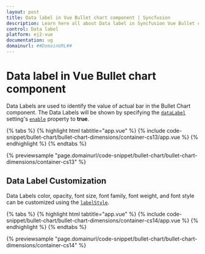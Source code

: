 ```yaml
---
layout: post
title: Data label in Vue Bullet chart component | Syncfusion
description: Learn here all about Data label in Syncfusion Vue Bullet chart component of Syncfusion Essential JS 2 and more.
control: Data label 
platform: ej2-vue
documentation: ug
domainurl: ##DomainURL##
---
```


# Data label in Vue Bullet chart component

Data Labels are used to identify the value of actual bar in the Bullet Chart component. The Data Labels will be shown by specifying the [`dataLabel`](https://ej2.syncfusion.com/vue/documentation/api/bullet-chart/#datalabel) setting's [`enable`](https://ej2.syncfusion.com/vue/documentation/api/bullet-chart/bulletDataLabelModel/#enable) property to **true**.

{% tabs %}
{% highlight html tabtitle="app.vue" %}
{% include code-snippet/bullet-chart/bullet-chart-dimensions/container-cs13/app.vue %}
{% endhighlight %}
{% endtabs %}
        
{% previewsample "page.domainurl/code-snippet/bullet-chart/bullet-chart-dimensions/container-cs13" %}

## Data Label Customization

Data Labels color, opacity, font size, font family, font weight, and font style can be customized using the [`labelStyle`](https://ej2.syncfusion.com/vue/documentation/api/bullet-chart/bulletDataLabelModel/#labelstyle).

{% tabs %}
{% highlight html tabtitle="app.vue" %}
{% include code-snippet/bullet-chart/bullet-chart-dimensions/container-cs14/app.vue %}
{% endhighlight %}
{% endtabs %}
        
{% previewsample "page.domainurl/code-snippet/bullet-chart/bullet-chart-dimensions/container-cs14" %}